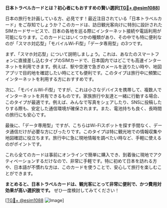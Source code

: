 **日本トラベルカードとは？初心者にもおすすめの賢い選択[[TG💪+ @esim1088](https://t.me/s/esim1088)]**

日本の旅行を計画している方、必見です！最近注目されている「日本トラベルカード」をご存知でしょうか？このカードは、訪日観光客向けに特別に設計されたSIMカードサービスで、日本の各地を巡る際にインターネット接続や電話利用が可能になります。このカードにはいくつかの種類があり、その中でも特に便利なのが「スマホ対応型」「モバイルWi-Fi型」「データ専用型」の3つです。

まず、「スマホ対応型」について説明しましょう。これは、あなたのスマートフォンに直接差し込むタイプのSIMカードで、日本国内ではどこでも高速インターネットを利用できます。例えば、駅や空港で急ぎのメールを送りたい時や、地図アプリで目的地を確認したい時にとても便利です。このタイプは旅行中に頻繁にインターネットを利用する方におすすめです。

次に、「モバイルWi-Fi型」ですが、これは小さなデバイスを携帯して、複数人でインターネットを共有できるものです。家族旅行や友達と一緒に行動する場合、このタイプが最適です。例えば、みんなで写真をシェアしたり、SNSに投稿したりする際も、安定した通信環境が確保されます。また、電池持ちも良く、長時間の旅行にも安心です。

最後に、「データ専用型」ですが、こちらはWi-Fiスポットを探す手間なく、データ通信だけが必要な方にぴったりです。このタイプは特に観光地での情報収集や地図確認に役立ちます。旅行中に急に現地情報を調べたい時など、手軽に使えるのがポイントです。

これら全てのカードは事前にオンラインで簡単に購入でき、到着後に現地でアクティベーションするだけなので、非常に手軽です。特に初めて日本を訪れる方や、日本語が不慣れな方は、このカードを使うことで、安心して旅行を楽しむことができます。

**まとめると、日本トラベルカードは、観光客にとって非常に便利で、かつ費用対効果が高い選択肢です。** ぜひ一度検討してみてください！

[[TG💪+ @esim1088](https://t.me/s/esim1088) ![Image](https://i.postimg.cc/Y0z9fWf4/image.png)]